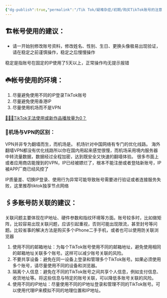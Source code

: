 ```yaml
---
{"dg-publish":true,"permalink":"/Tik Tok/疑难杂症/初期/购买TikTok账号的注意事项/","dgPassFrontmatter":true,"noteIcon":"","updated":"2024-11-07T11:30:27.391+08:00"}
---
```

 

<h2 class="H1_Underline">🏗️帐号使用的建议：</h2>

- 请一开始别修改账号资料，修改姓名、性别、生日、更换头像极易出现验证，请在稳定之前谨慎操作，稳定之后慢慢操作

 <div class="long-cang">稳定是指账号在固定的IP使用了5天以上，正常操作均无提示报错</div>

<h2 class="H1_Underline">☘️帐号使用的环境：</h2>

1. 尽量避免使用不同的IP登录TikTok账号
2. 尽量避免使用香港IP
3. 尽量使用机场而不是VPN

<a href="https://chenliguo.vercel.app/Tik%20Tok/疑难杂症/初期/TikTok%20无法使用或新作品播放量为0？/" class="long-cang">🤷🏼‍♀️TikTok无法使用或新作品播放量为0？</a>
</h3>

 <h3 class="long-cang"> 🔎机场与VPN的区别：</h3>

VPN并非专为翻墙而生，而机场是。 机场针对中国网络有专门的优化线路。
海外翻墙VPN都没有优化线路所以你在国内用起来感觉很慢，而机场采用境内服务器中转流量数据，数据经过全程加密，达到既安全又快速的翻墙体验。
很多市面上或者应用商店能搜到的VPN，IP已经被嫖烂了，根本不能注册或者登陆新账号，IP被APP厂商已经风控了

 <div class="long-cang">IP质量差、切换IP登录、使用行为异常可能导致账号需要进行验证或者连接服务失败，这里推荐tiktok独享节点网络</div>

<h2 class="H1_Underline">🖇️多账号防关联的建议：</h2>

<div class="long-cang">关联问题主要体现在IP地址、硬件参数和指纹环境等方面。账号较多时，比如做矩阵，比较容易出现关联问题，应该引起重视，否则可能出现限流，甚至封号等问题。比较省事的解决方法是购买多个iPhone二手手机，或者也可以使用防关联浏览器</div>

1. 使用不同的邮箱地址：为每个TikTok账号使用不同的邮箱地址，避免使用相同的邮箱地址关联多个账号。这样可以减少账号关联的风险。
2. 不要共享设备：避免在同一设备上登录和管理多个TikTok账号。如果必须使用多个账号，请尽量使用不同的设备和浏览器。
3. 隔离个人信息：避免在不同的TikTok账号之间共享个人信息，例如支付信息、收货地址等。将这些信息与特定的账号关联，可以降低多账号关联的风险。
4. 使用不同的IP地址：尽量使用不同的IP地址登录和管理不同的TikTok账号。可以使用代理IP来模拟不同的地理位置和IP地址。



　　

　　

　　







